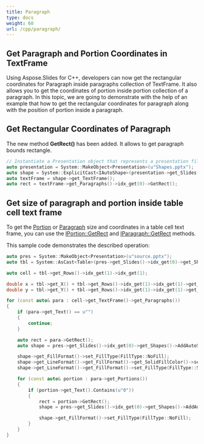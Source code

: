 ```yaml
---
title: Paragraph
type: docs
weight: 60
url: /cpp/paragraph/
---
```


## **Get Paragraph and Portion Coordinates in TextFrame**
Using Aspose.Slides for C++, developers can now get the rectangular coordinates for Paragraph inside paragraphs collection of TextFrame. It also allows you to get the coordinates of portion inside portion collection of a paragraph. In this topic, we are going to demonstrate with the help of an example that how to get the rectangular coordinates for paragraph along with the position of portion inside a paragraph.

## **Get Rectangular Coordinates of Paragraph**
The new method **GetRect()** has been added. It allows to get paragraph bounds rectangle.

``` cpp
// Instantiate a Presentation object that represents a presentation file
auto presentation = System::MakeObject<Presentation>(u"Shapes.pptx");
auto shape = System::ExplicitCast<IAutoShape>(presentation->get_Slides()->idx_get(0)->get_Shapes()->idx_get(0));
auto textFrame = shape->get_TextFrame();
auto rect = textFrame->get_Paragraphs()->idx_get(0)->GetRect();
```

## **Get size of paragraph and portion inside table cell text frame** ##

To get the [Portion](https://reference.aspose.com/slides/cpp/class/aspose.slides.portion) or [Paragraph](https://reference.aspose.com/slides/cpp/class/aspose.slides.paragraph) size and coordinates in a table cell text frame, you can use the [IPortion::GetRect](https://reference.aspose.com/slides/cpp/class/aspose.slides.i_portion#a9e2fd8b58529d493b40835b8463838a9) and [IParagraph::GetRect](https://reference.aspose.com/slides/cpp/class/aspose.slides.i_paragraph#a56f6e0026bbb81aa948bb0b000b8cf08t) methods.

This sample code demonstrates the described operation:

``` cpp
auto pres = System::MakeObject<Presentation>(u"source.pptx");
auto tbl = System::AsCast<Table>(pres->get_Slides()->idx_get(0)->get_Shapes()->idx_get(0));

auto cell = tbl->get_Rows()->idx_get(1)->idx_get(1);

double x = tbl->get_X() + tbl->get_Rows()->idx_get(1)->idx_get(1)->get_OffsetX();
double y = tbl->get_Y() + tbl->get_Rows()->idx_get(1)->idx_get(1)->get_OffsetY();

for (const auto& para : cell->get_TextFrame()->get_Paragraphs())
{
    if (para->get_Text() == u"")
    {
        continue;
    }

    auto rect = para->GetRect();
    auto shape = pres->get_Slides()->idx_get(0)->get_Shapes()->AddAutoShape(ShapeType::Rectangle, rect.get_X() + x, rect.get_Y() + y, rect.get_Width(), rect.get_Height());

    shape->get_FillFormat()->set_FillType(FillType::NoFill);
    shape->get_LineFormat()->get_FillFormat()->get_SolidFillColor()->set_Color(Color::get_Yellow());
    shape->get_LineFormat()->get_FillFormat()->set_FillType(FillType::Solid);

    for (const auto& portion : para->get_Portions())
    {
        if (portion->get_Text().Contains(u"0"))
        {
            rect = portion->GetRect();
            shape = pres->get_Slides()->idx_get(0)->get_Shapes()->AddAutoShape(ShapeType::Rectangle, rect.get_X() + x, rect.get_Y() + y, rect.get_Width(), rect.get_Height());

            shape->get_FillFormat()->set_FillType(FillType::NoFill);
        }
    }
}
```